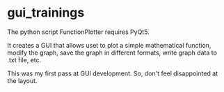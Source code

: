 # gui_trainings

The python script FunctionPlotter requires PyQt5.

It creates a GUI that allows uset to plot a simple mathematical function, modify the graph, save the graph in different formats, write graph data to .txt file, etc.

This was my first pass at GUI development. So, don't feel disappointed at the layout. 
